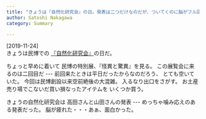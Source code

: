 ```yaml
---
title: "きょうは『自然化研究会』の日。発表は二つだけなのだが、ついてくのに脳がフル回転して 心地良い疲労感"
author: Satoshi Nakagawa
category: Summary

---
```


[2019-11-24]  
 きょうは民博での
[『自然化研究会』](http://www.minpaku.ac.jp/research/activity/project/iurp/17jr192)の日だ。

 ちょっと早めに着いて
民博の特別展、『怪異と驚異』を見る。
この展覧会に来るのは二回目だ ---
前回来たときは平日だったからなのだろう、
とても空いていた。
今回は民博創設以来空前絶後の大混雑。
入るなり出口をさがす。
お土産売り場でこないだ買い損なったアイテムを
いくつか買う。

 きょうの自然化研究会は
高田さんと山田さんの発表
--- めっちゃ噛み応えのある発表だった。
脳が疲れた・・・あぁ、面白かった。

